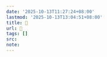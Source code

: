 ```yaml
---
date: '2025-10-13T11:27:24+08:00'
lastmod: '2025-10-13T13:04:51+08:00'
title: 󰗡
url: 󰗡
tags: []
src:
note:
---
```

